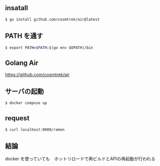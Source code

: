 ## insatall
```sh
$ go install github.com/cosmtrek/air@latest
```

## PATH を通す
```sh
$ export PATH=$PATH:$(go env GOPATH)/bin
```

## Golang Air 
https://github.com/cosmtrek/air

## サーバの起動
```sh
$ docker compose up
```

## request 
```sh
$ curl localhost:8080/remon
```

## 結論
docker を使っていても　ホットリロードで再ビルドとAPIの再起動が行われる
